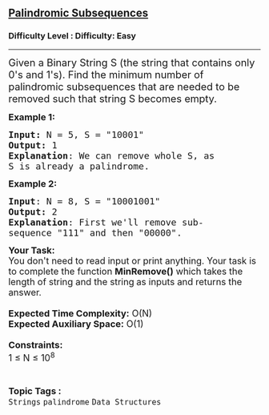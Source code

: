 <h2><a href="https://www.geeksforgeeks.org/problems/palindromic-subsequences1335/1?page=2&category=palindrome&sortBy=submissions">Palindromic Subsequences</a></h2><h3>Difficulty Level : Difficulty: Easy</h3><hr><div class="problems_problem_content__Xm_eO"><p><span style="font-size: 20px;">Given a Binary String S (the string that contains only 0's and 1's). Find the minimum number of palindromic subsequences that are needed to be removed such that string S becomes empty.</span></p>
<p><span style="font-size: 18px;"><strong>Example 1:</strong></span></p>
<pre><span style="font-size: 18px;"><strong>Input: </strong>N = 5, S = "10001"
<strong>Output:</strong> 1
<strong>Explanation</strong>: We can remove whole S, as
S is already a palindrome.</span></pre>
<p><span style="font-size: 18px;"><strong>Example 2:&nbsp;</strong></span></p>
<pre><span style="font-size: 18px;"><strong>Input</strong>: N = 8, S = "10001001"
<strong>Output:</strong> 2
<strong>Explanation</strong>: First we'll remove sub-
sequence&nbsp;"111" and then "00000".</span>
</pre>
<p><span style="font-size: 18px;"><strong>Your Task:&nbsp;&nbsp;</strong><br>You don't need to read input or print anything. Your task is to complete the function&nbsp;<strong>MinRemove()</strong>&nbsp;which takes the length of string and the string<strong>&nbsp;</strong>as inputs and returns the answer.<br><br><strong>Expected Time Complexity:</strong>&nbsp;O(N)<br><strong>Expected Auxiliary Space:</strong>&nbsp;O(1)<br><br><strong>Constraints:</strong><br>1 ≤ N&nbsp;≤ 10<sup>8</sup></span></p></div><br><p><span style=font-size:18px><strong>Topic Tags : </strong><br><code>Strings</code>&nbsp;<code>palindrome</code>&nbsp;<code>Data Structures</code>&nbsp;